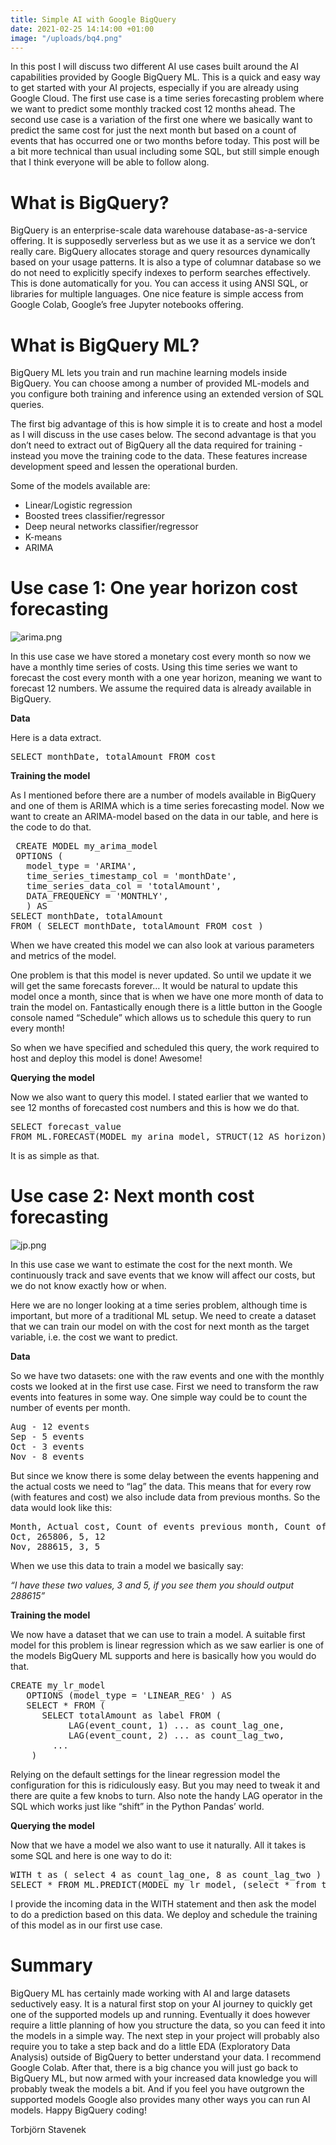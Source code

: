 ```yaml
---
title: Simple AI with Google BigQuery
date: 2021-02-25 14:14:00 +01:00
image: "/uploads/bq4.png"
---
```


In this post I will discuss two different AI use cases built around the AI capabilities provided by Google BigQuery ML. This is a quick and easy way to get started with your AI projects, especially if you are already using Google Cloud. The first use case is a time series forecasting problem where we want to predict some monthly tracked cost 12 months ahead. The second use case is a variation of the first one where we basically want to predict the same cost for just the next month but based on a count of events that has occurred one or two months before today. This post will be a bit more technical than usual including some SQL, but still simple enough that I think everyone will be able to follow along. 

# What is BigQuery?

BigQuery is an enterprise-scale data warehouse database-as-a-service offering. It is supposedly serverless but as we use it as a service we don’t really care. BigQuery allocates storage and query resources dynamically based on your usage patterns. It is also a type of columnar database so we do not need to explicitly specify indexes to perform searches effectively. This is done automatically for you.  You can access it using ANSI SQL, or libraries for multiple languages. One nice feature is simple access from Google Colab, Google’s free Jupyter notebooks offering.

# What is BigQuery ML?
BigQuery ML lets you train and run machine learning models inside BigQuery. You can choose among a number of provided ML-models and you configure both training and inference using an extended version of SQL queries. 

The first big advantage of this is how simple it is to create and host a model as I will discuss in the use cases below. The second advantage is that you don’t need to extract out of BigQuery all the data required for training - instead you move the training code to the data. These features increase development speed and lessen the operational burden.

Some of the models available are:

* Linear/Logistic regression
* Boosted trees classifier/regressor
* Deep neural networks classifier/regressor
* K-means
* ARIMA

# Use case 1: One year horizon cost forecasting

![arima.png](/uploads/arima.png)

In this use case we have stored a monetary cost every month so now we have a monthly time series of costs. Using this time series we want to forecast the cost every month with a one year horizon, meaning we want to forecast 12 numbers. We assume the required data is already available in BigQuery.

**Data**

Here is a data extract.

<pre>
SELECT monthDate, totalAmount FROM cost
</pre>


**Training the model**

As I mentioned before there are a number of models available in BigQuery and one of them is ARIMA which is a time series forecasting model. Now we want to create an ARIMA-model based on the data in our table, and here is the code to do that.

<pre>
 CREATE MODEL my_arima_model
 OPTIONS (
   model_type = 'ARIMA',
   time_series_timestamp_col = 'monthDate',
   time_series_data_col = 'totalAmount',
   DATA_FREQUENCY = 'MONTHLY',
   ) AS
SELECT monthDate, totalAmount
FROM ( SELECT monthDate, totalAmount FROM cost )
</pre>

When we have created this model we can also look at various parameters and metrics of the model.

One problem is that this model is never updated. So until we update it we will get the same forecasts forever… It would be natural to update this model once a month, since that is when we have one more month of data to train the model on. Fantastically enough there is a little button in the Google console named “Schedule” which allows us to schedule this query to run every month! 

So when we have specified and scheduled this query, the work required to host and deploy this model is done! Awesome! 


**Querying the model**

Now we also want to query this model. I stated earlier that we wanted to see 12 months of forecasted cost numbers and this is how we do that.

<pre>
SELECT forecast_value 
FROM ML.FORECAST(MODEL my_arina_model, STRUCT(12 AS horizon))
</pre>

It is as simple as that.


# Use case 2: Next month cost forecasting

![jp.png](/uploads/jp.png)


In this use case we want to estimate the cost for the next month. We continuously track and save events that we know will affect our costs, but we do not know exactly how or when. 

Here we are no longer looking at a time series problem, although time is important, but more of a traditional ML setup. We need to create a dataset that we can train our model on with the cost for next month as the target variable, i.e. the cost we want to predict.

**Data**

So we have two datasets: one with the raw events and one with the monthly costs we looked at in the first use case. First we need to transform the raw events into features in some way. One simple way could be to count the number of events per month.

<pre>
Aug - 12 events
Sep - 5 events
Oct - 3 events
Nov - 8 events
</pre>

But since we know there is some delay between the events happening and the actual costs we need to “lag” the data. This means that for every row (with features and cost) we also include data from previous months. So the data would look like this:

<pre>
Month, Actual cost, Count of events previous month, Count of events 2 months back
Oct, 265806, 5, 12
Nov, 288615, 3, 5
</pre>


When we use this data to train a model we basically say:

*“I have these two values, 3 and 5, if you see them you should output 288615”*


**Training the model**

We now have a dataset that we can use to train a model. A suitable first model for this problem is linear regression which as we saw earlier is one of the models BigQuery ML supports and here is basically how you would do that.

<pre>
CREATE my_lr_model
   OPTIONS (model_type = 'LINEAR_REG' ) AS
   SELECT * FROM (
      SELECT totalAmount as label FROM (
           LAG(event_count, 1) ... as count_lag_one,
           LAG(event_count, 2) ... as count_lag_two,
		...
	)
</pre>

Relying on the default settings for the linear regression model the configuration for this is ridiculously easy. But you may need to tweak it and there are quite a few knobs to turn. Also note the handy LAG operator in the SQL which works just like “shift” in the Python Pandas’ world.

**Querying the model**

Now that we have a model we also want to use it naturally. All it takes is some SQL and here is one way to do it:

<pre>
WITH t as ( select 4 as count_lag_one, 8 as count_lag_two )
SELECT * FROM ML.PREDICT(MODEL my_lr_model, (select * from t) )
</pre>

I provide the incoming data in the WITH statement and then ask the model to do a prediction based on this data. We deploy and schedule the training of this model as in our first use case.

# Summary

BigQuery ML has certainly made working with AI and large datasets seductively easy. It is a natural first stop on your AI journey to quickly get one of the supported models up and running. Eventually it does however require a little planning of how you structure the data, so you can feed it into the models in a simple way. The next step in your project will probably also require you to take a step back and do a little EDA (Exploratory Data Analysis) outside of BigQuery to better understand your data. I recommend Google Colab. After that, there is a big chance you will just go back to BigQuery ML, but now armed with your increased data knowledge you will probably tweak the models a bit. And if you feel you have outgrown the supported models Google also provides many other ways you can run AI models. Happy BigQuery coding!


Torbjörn Stavenek
